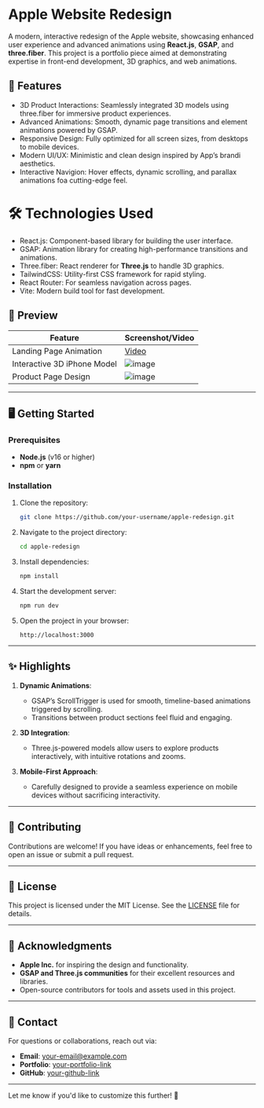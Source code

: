 # Apple Website Redesign

A modern, interactive redesign of the Apple website, showcasing enhanced user experience and advanced animations using **React.js**, **GSAP**, and **three.fiber**. This project is a portfolio piece aimed at demonstrating expertise in front-end development, 3D graphics, and web animations.

## 🚀 Features

- 3D Product Interactions: Seamlessly integrated 3D models using three.fiber for immersive product experiences.
- Advanced Animations: Smooth, dynamic page transitions and element animations powered by GSAP.
- Responsive Design: Fully optimized for all screen sizes, from desktops to mobile devices.
- Modern UI/UX: Minimistic and clean design inspired by App’s brandi aesthetics.
- Interactive Navigion: Hover effects, dynamic scrolling, and parallax animations foa cutting-edge feel.


# 🛠️ Technologies Used

- React.js: Component-based library for building the user interface.
- GSAP: Animation library for creating high-performance transitions and animations.
- Three.fiber: React renderer for **Three.js** to handle 3D graphics.
- TailwindCSS: Utility-first CSS framework for rapid styling.
- React Router: For seamless navigation across pages.
- Vite: Modern build tool for fast development.


## 📸 Preview

| Feature                     | Screenshot/Video                      |
|-----------------------------|---------------------------------------|
| Landing Page Animation      | [Video](#)                           |
| Interactive 3D iPhone Model | ![image](https://github.com/user-attachments/assets/40c8b61e-a0d0-4fa3-808a-c56a18078dfd) |
| Product Page Design         | ![image](https://github.com/user-attachments/assets/3151c459-bd66-4e52-9f48-f52c48bd0369) |


---

## 🖥️ Getting Started

### Prerequisites
- **Node.js** (v16 or higher)
- **npm** or **yarn**

### Installation

1. Clone the repository:
   ```bash
   git clone https://github.com/your-username/apple-redesign.git
   ```
2. Navigate to the project directory:
   ```bash
   cd apple-redesign
   ```
3. Install dependencies:
   ```bash
   npm install
   ```
4. Start the development server:
   ```bash
   npm run dev
   ```
5. Open the project in your browser:
   ```
   http://localhost:3000
   ```

---

## ✨ Highlights

1. **Dynamic Animations**:
   - GSAP’s ScrollTrigger is used for smooth, timeline-based animations triggered by scrolling.
   - Transitions between product sections feel fluid and engaging.

2. **3D Integration**:
   - Three.js-powered models allow users to explore products interactively, with intuitive rotations and zooms.

3. **Mobile-First Approach**:
   - Carefully designed to provide a seamless experience on mobile devices without sacrificing interactivity.

---

## 🤝 Contributing

Contributions are welcome! If you have ideas or enhancements, feel free to open an issue or submit a pull request.

---

## 📜 License

This project is licensed under the MIT License. See the [LICENSE](LICENSE) file for details.

---

## 🌟 Acknowledgments

- **Apple Inc.** for inspiring the design and functionality.
- **GSAP and Three.js communities** for their excellent resources and libraries.
- Open-source contributors for tools and assets used in this project.

---

## 📧 Contact

For questions or collaborations, reach out via:
- **Email**: your-email@example.com
- **Portfolio**: [your-portfolio-link](#)
- **GitHub**: [your-github-link](#)

---

Let me know if you'd like to customize this further! 🚀

